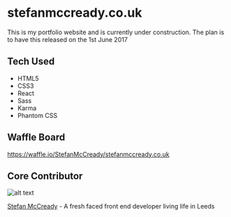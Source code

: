 # stefanmccready.co.uk
This is my portfolio website and is currently under construction. The plan is to have this released on the 1st June 2017

## Tech Used

* HTML5
* CSS3
* React
* Sass
* Karma
* Phantom CSS

## Waffle Board

https://waffle.io/StefanMcCready/stefanmccready.co.uk

## Core Contributor
![alt text]( https://avatars.githubusercontent.com/StefanMcCready "Stefans Face")

[Stefan McCready](https://avatars.githubusercontent.com/stefanmccready) - 
A fresh faced front end developer living life in Leeds
